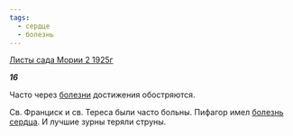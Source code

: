 ```yaml
---
tags:
  - сердце
  - болезнь
---
```

[Листы сада Мории 2 1925г](https://127.0.0.1:4002/agni/1925)

___16___

Часто через [болезни](../../../tags/#[болезнь](../../../tags/#болезнь)) достижения обостряются.   

Св. Франциск и св. Тереса были часто больны. Пифагор имел [болезнь](../../../tags/#болезнь) [сердца](../../../tags/#сердце). И лучшие зурны теряли струны.   

